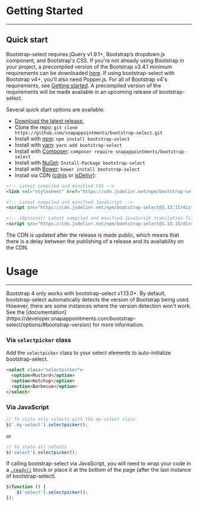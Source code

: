 # Getting Started

---

## Quick start

Bootstrap-select requires jQuery v1.9.1+, Bootstrap’s dropdown.js component, and Bootstrap's CSS. If you're not already using Bootstrap in your project, a precompiled version of the Bootstrap v3.4.1 minimum requirements can be downloaded [here](https://getbootstrap.com/docs/3.4/customize/?id=7830063837006f6fc84f). If using bootstrap-select with Bootstrap v4+, you'll also need Popper.js. For all of Bootstrap v4's requirements, see [Getting started](https://getbootstrap.com/docs/4.1/getting-started/introduction/). A precompiled version of the requirements will be made available in an upcoming release of bootstrap-select.

Several quick start options are available:

- [Download the latest release.](https://github.com/snapappointments/bootstrap-select/archive/v1.13.15.zip)
- Clone the repo: `git clone https://github.com/snapappointments/bootstrap-select.git`
- Install with [npm](https://www.npmjs.com/package/bootstrap-select): `npm install bootstrap-select`
- Install with [yarn](https://yarn.pm/bootstrap-select): `yarn add bootstrap-select`
- Install with [Composer](https://getcomposer.org): `composer require snapappointments/bootstrap-select`
- Install with [NuGet](https://www.nuget.org/packages/bootstrap-select): `Install-Package bootstrap-select`
- Install with [Bower](https://bower.io): `bower install bootstrap-select`
- Install via CDN ([cdnjs](https://cdnjs.com/libraries/bootstrap-select) or [jsDelivr](https://www.jsdelivr.com/package/npm/bootstrap-select)):

```html
<!-- Latest compiled and minified CSS -->
<link rel="stylesheet" href="https://cdn.jsdelivr.net/npm/bootstrap-select@1.13.15/dist/css/bootstrap-select.min.css">

<!-- Latest compiled and minified JavaScript -->
<script src="https://cdn.jsdelivr.net/npm/bootstrap-select@1.13.15/dist/js/bootstrap-select.min.js"></script>

<!-- (Optional) Latest compiled and minified JavaScript translation files -->
<script src="https://cdn.jsdelivr.net/npm/bootstrap-select@1.13.15/dist/js/i18n/defaults-*.min.js"></script>
```

<div class="bs-docs-example small">
	The CDN is updated after the release is made public, which means that there is a delay between the publishing of a release and its availability on the CDN.
</div>

# Usage

---
<div class="card border-warning">
	<div class="card-body">
		Bootstrap 4 only works with bootstrap-select v1.13.0+. By default, bootstrap-select automatically detects the version of Bootstrap being used. However, there are some instances where the version detection won't work. See the [documentation](https://developer.snapappointments.com/bootstrap-select/options/#bootstrap-version) for more information.
	</div>
</div>

### Via `selectpicker` class
Add the `selectpicker` class to your select elements to auto-initialize bootstrap-select.
```html
<select class="selectpicker">
  <option>Mustard</option>
  <option>Ketchup</option>
  <option>Barbecue</option>
</select>
```

### Via JavaScript
```js
// To style only selects with the my-select class
$('.my-select').selectpicker();
```
or
```js
// To style all selects
$('select').selectpicker();
```

If calling bootstrap-select via JavaScript, you will need to wrap your code in a [`.ready()`](https://api.jquery.com/ready/) block or place it at the bottom of the page (after the last instance of bootstrap-select).

```js
$(function () {
	$('select').selectpicker();
});
```
